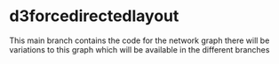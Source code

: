 # d3forcedirectedlayout


This main branch contains the code for the network graph there will be variations to this graph which will be available in the different branches
